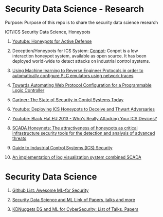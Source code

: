 # Security Data Science - Research 
Purpose:  Purpose of this repo is to share the security data science research 
 
 IOT/ICS Security Data Science, Honeypots
1. [Youtube: Honeypots for Active Defense](https://www.youtube.com/watch?v=FTlvWLd-M2c)
  
2. Deception/Honeypots for ICS System: [Conpot](http://conpot.org/): Conpot is a low interaction honeypot system, available as open source. It has been deployed world-wide to detect attacks on industrial control systems.  

3. [Using Machine learning to Reverse Engineer Protocols in order to automatically configure PLC emulators using network traces](http://oai.dtic.mil/oai/oai?verb=getRecord&metadataPrefix=html&identifier=ADA620212)

4. [Towards Automating Web Protocol Configuration for a Programmable Logic Controller](www.dtic.mil/cgi-bin/GetTRDoc?AD=ADA602990) 

5. [Gartner: The State of Security in Contol Systems Today](https://www.sans.org/reading-room/whitepapers/analyst/state-security-control-systems-today-36042)

6. [Youtube: Deploying ICS Honeypots to Deceive and Thwart Adversaries](https://www.youtube.com/watch?v=43IMRroL1tA)

7. [Youtube: Black Hat EU 2013 - Who's Really Attacking Your ICS Devices?](https://www.youtube.com/watch?v=qF1DjrkzaB4)

8. [SCADA Honeynets: The attractiveness of honeypots as critical infrastructure security tools for the detection and analysis of advanced threats](http://lib.dr.iastate.edu/cgi/viewcontent.cgi?article=3130&context=etd)

9. [Guide to Industrial Control Systems (ICS) Security](http://nvlpubs.nist.gov/nistpubs/SpecialPublications/NIST.SP.800-82.pdf)

10. [An implementation of log visualization system combined SCADA](http://icact.org/upload/2016/0079/20160079_finalpaper.pdf)

# Security Data Science

1. [Github List: Awesome ML-for Security](https://github.com/jivoi/awesome-ml-for-cybersecurity) 

2. [Security Data Science and ML Link of Papers, talks and more](http://www.covert.io/the-definitive-security-datascience-and-machinelearning-guide/)

3. [KDNuggets DS and ML for CyberSecurity: List of Talks, Papers](http://www.kdnuggets.com/2017/01/machine-learning-cyber-security.html)
